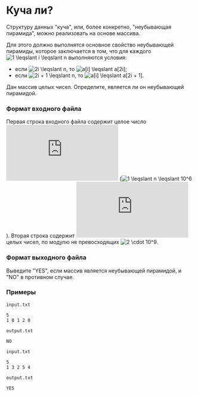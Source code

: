 # Куча ли?

Структуру данных "куча", или, более конкретно, "неубывающая пирамида", можно реализовать на основе массива.

Для этого должно выполнятся основное свойство неубывающей пирамиды, которое заключается в том, что для каждого ![1 \leqslant i \leqslant n](https://latex.codecogs.com/svg.latex?1%20\leqslant%20i%20\leqslant%20n) выполняются условия:

- если ![2i \leqslant n](https://latex.codecogs.com/svg.latex?2i%20\leqslant%20n), то ![a[i] \leqslant a[2i]](https://latex.codecogs.com/svg.latex?a[i]%20\leqslant%20a[2i]);
- если ![2i + 1 \leqslant n](https://latex.codecogs.com/svg.latex?2i+1%20\leqslant%20n), то ![a[i] \leqslant a[2i + 1]](https://latex.codecogs.com/svg.latex?a[i]%20\leqslant%20a[2i+1]).

Дан массив целых чисел.  Определите, является ли он неубывающей пирамидой.

### Формат входного файла

Первая строка входного файла содержит целое число ![n](https://latex.codecogs.com/svg.latex?n) (![1 \leqslant n \leqslant 10^6](https://latex.codecogs.com/svg.latex?1%20\leqslant%20n%20\leqslant%2010^6)).  Вторая строка содержит ![n](https://latex.codecogs.com/svg.latex?n) целых чисел, по модулю не превосходящих ![2 \cdot 10^9](https://latex.codecogs.com/svg.latex?2%20\cdot%2010^9).

### Формат выходного файла

Выведите "YES", если массив является неубывающей пирамидой, и "NO" в противном случае.

### Примеры

`input.txt`
```
5
1 0 1 2 0
```

`output.txt`
```
NO
```

`input.txt`
```
5
1 3 2 5 4
```

`output.txt`
```
YES
```
